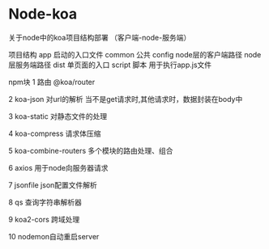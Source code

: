 # Node-koa
关于node中的koa项目结构部署 （客户端-node-服务端）

项目结构
app 启动的入口文件
common  公共
config  node层的客户端路径   node层服务端路径
dist 单页面的入口
script  脚本 用于执行app.js文件

npm块
1 路由 @koa/router

2 koa-json  对url的解析  当不是get请求时,其他请求时，数据封装在body中

3 koa-static 对静态文件的处理  

4 koa-compress 请求体压缩

5 koa-combine-routers 多个模块的路由处理、组合

6 axios 用于node向服务器请求

7 jsonfile json配置文件解析

8 qs 查询字符串解析器

9 koa2-cors 跨域处理

10 nodemon自动重启server
